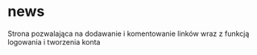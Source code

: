 # news
Strona pozwalająca na dodawanie i komentowanie linków wraz z funkcją logowania i tworzenia konta 
